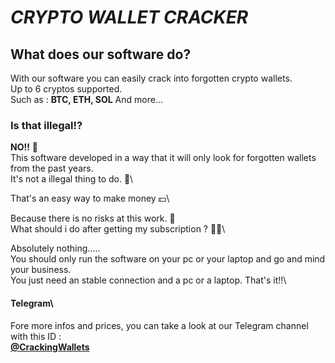 # ***CRYPTO WALLET CRACKER***

## What does our software do?

With our software you can easily crack into forgotten crypto wallets.\
Up to 6 cryptos supported.\
Such as : **BTC, ETH, SOL** And more...

### Is that illegal⁉️

**NO!!** 🚫\
This software developed in a way that it will only look for forgotten wallets from the past years. \
It's not a illegal thing to do. 💯\

That's an easy way to make money 💵\

Because there is no risks at this work. 🤑\
What should i do after getting my subscription ? 🤨🤔\

Absolutely nothing.....\
You should only run the software on your pc or your laptop and go and mind your business.\
You just need an stable connection and a pc or a laptop. That's it!!\

#### **Telegram**\
Fore more infos and prices, you can take a look at our Telegram channel with this ID : \
**[@CrackingWallets](https://t.me/CrackingWallets)**

